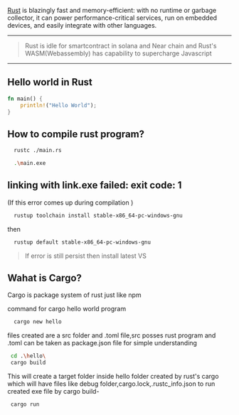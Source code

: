 [Rust](https://www.rust-lang.org/) is blazingly fast and memory-efficient: with no runtime or garbage collector, it can power performance-critical services, run on embedded devices, and easily integrate with other languages.
***
>Rust is idle for smartcontract in solana and Near chain and Rust's WASM(Webassembly) has capability to supercharge Javascript 
---
## Hello world in Rust
```Rust
fn main() {
    println!("Hello World");
}
```
## How to compile rust program?
```bash
  rustc ./main.rs
```

```bash
  .\main.exe
```


## linking with link.exe failed: exit code: 1 
(If this error comes up during compilation )

```bash
  rustup toolchain install stable-x86_64-pc-windows-gnu
```
then 
```bash
  rustup default stable-x86_64-pc-windows-gnu
```
>If error is still persist then install latest VS 

## Wahat is Cargo?
Cargo is package system of rust just like npm

command for cargo  hello world program 
```bash
  cargo new hello
```
files created are a  src folder and .toml file,src posses rust program and .toml can be taken as package.json file for simple understanding

```bash
 cd .\hello\
 cargo build
```
This will create a target folder inside hello folder created by rust's cargo which will have files like debug folder,cargo.lock,.rustc_info.json 
to run created exe file by cargo build-
```bash
 cargo run
```